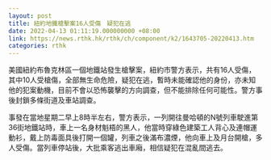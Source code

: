 ```yaml
---
layout: post
title: 紐約地鐵槍擊案16人受傷　疑犯在逃
date: 2022-04-13 01:11:19.000000000 +08:00
link: https://news.rthk.hk/rthk/ch/component/k2/1643705-20220413.htm
categories: rthk
---
```


美國紐約布魯克林區一個地鐵站發生槍擊案，紐約市警方表示，共有16人受傷，其中10人受槍傷，全部無生命危險，疑犯在逃，暫時未能確認他的身份，亦未知他的犯案動機，目前不會以恐怖襲擊的方向調查，但不能排除任何可能性。警方事後封鎖多條街道及車站調查。

事發在當地星期二早上8時半左右，警方表示，一列開往曼哈頓的N號列車駛進第36街地鐵站時，車上一名身材魁梧的黑人，他當時穿綠色建築工人背心及連帽運動衫，戴上防毒面具後打開一個罐，列車之後滿布濃煙，他向車上及月台開槍，多人受傷。當列車停站後，大批乘客逃出車廂，相信疑犯在混亂間逃去。
